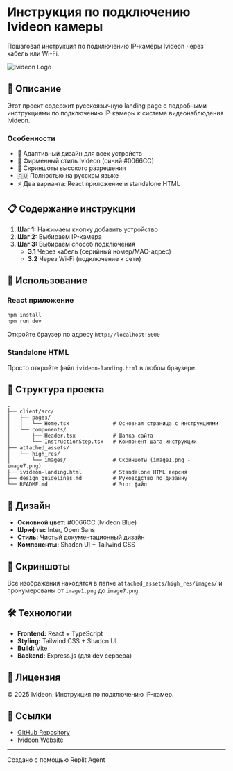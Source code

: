 # Инструкция по подключению Ivideon камеры

Пошаговая инструкция по подключению IP-камеры Ivideon через кабель или Wi-Fi.

![Ivideon Logo](https://img.shields.io/badge/Ivideon-0066CC?style=for-the-badge&logo=data:image/png;base64,iVBORw0KGgoAAAANSUhEUgAAAAEAAAABCAYAAAAfFcSJAAAADUlEQVR42mNk+M9QDwADhgGAWjR9awAAAABJRU5ErkJggg==)

## 🎯 Описание

Этот проект содержит русскоязычную landing page с подробными инструкциями по подключению IP-камеры к системе видеонаблюдения Ivideon.

### Особенности

- 📱 Адаптивный дизайн для всех устройств
- 🎨 Фирменный стиль Ivideon (синий #0066CC)
- 📸 Скриншоты высокого разрешения
- 🇷🇺 Полностью на русском языке
- ⚡ Два варианта: React приложение и standalone HTML

## 📋 Содержание инструкции

1. **Шаг 1:** Нажимаем кнопку добавить устройство
2. **Шаг 2:** Выбираем IP-камера
3. **Шаг 3:** Выбираем способ подключения
   - **3.1** Через кабель (серийный номер/MAC-адрес)
   - **3.2** Через Wi-Fi (подключение к сети)

## 🚀 Использование

### React приложение

```bash
npm install
npm run dev
```

Откройте браузер по адресу `http://localhost:5000`

### Standalone HTML

Просто откройте файл `ivideon-landing.html` в любом браузере.

## 📁 Структура проекта

```
.
├── client/src/
│   ├── pages/
│   │   └── Home.tsx              # Основная страница с инструкциями
│   └── components/
│       ├── Header.tsx            # Шапка сайта
│       └── InstructionStep.tsx   # Компонент шага инструкции
├── attached_assets/
│   └── high_res/
│       └── images/               # Скриншоты (image1.png - image7.png)
├── ivideon-landing.html          # Standalone HTML версия
├── design_guidelines.md          # Руководство по дизайну
└── README.md                     # Этот файл
```

## 🎨 Дизайн

- **Основной цвет:** #0066CC (Ivideon Blue)
- **Шрифты:** Inter, Open Sans
- **Стиль:** Чистый документационный дизайн
- **Компоненты:** Shadcn UI + Tailwind CSS

## 📸 Скриншоты

Все изображения находятся в папке `attached_assets/high_res/images/` и пронумерованы от `image1.png` до `image7.png`.

## 🛠 Технологии

- **Frontend:** React + TypeScript
- **Styling:** Tailwind CSS + Shadcn UI
- **Build:** Vite
- **Backend:** Express.js (для dev сервера)

## 📝 Лицензия

© 2025 Ivideon. Инструкция по подключению IP-камер.

## 🔗 Ссылки

- [GitHub Repository](https://github.com/CherepinRO/ivideon-camera-instructions)
- [Ivideon Website](https://ivideon.com)

---

Создано с помощью Replit Agent
